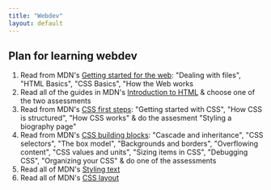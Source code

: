 ```yaml
---
title: "Webdev"
layout: default
---
```


## Plan for learning webdev
 1. Read from MDN's [Getting started for the web](https://developer.mozilla.org/en-US/docs/Learn/Getting_started_with_the_web): "Dealing with files", "HTML Basics", "CSS Basics", "How the Web works
 2. Read all of the guides in MDN's [Introduction to HTML](https://developer.mozilla.org/en-US/docs/Learn/HTML/Introduction_to_HTML) & choose one of the two assessments
 3. Read from MDN's [CSS first steps](https://developer.mozilla.org/en-US/docs/Learn/CSS/First_steps): "Getting started with CSS", "How CSS is structured", "How CSS works" & do the assesment "Styling a biography page"
 4. Read from MDN's [CSS building blocks](https://developer.mozilla.org/en-US/docs/Learn/CSS/Building_blocks): "Cascade and inheritance", "CSS selectors", "The box model", "Backgrounds and borders", "Overflowing content", "CSS values and units", "Sizing items in CSS", "Debugging CSS", "Organizing your CSS" & do one of the assessments
 5. Read all of MDN's [Styling text](https://developer.mozilla.org/en-US/docs/Learn/CSS/Styling_text)
 6. Read all of MDN's [CSS layout](https://developer.mozilla.org/en-US/docs/Learn/CSS/CSS_layout)

